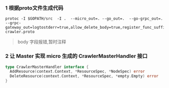 ### 1 根据proto文件生成代码

```shell
protoc -I $GOPATH/src  -I .  --micro_out=. --go_out=.  --go-grpc_out=.  --grpc-gateway_out=logtostderr=true,allow_delete_body=true,register_func_suffix=Gw:. crawler.proto
```
> body 字段报错,暂时注释

### 2 让 Master 实现 micro 生成的 CrawlerMasterHandler 接口
```go
type CrawlerMasterHandler interface {
  AddResource(context.Context, *ResourceSpec, *NodeSpec) error
  DeleteResource(context.Context, *ResourceSpec, *empty.Empty) error
}
```